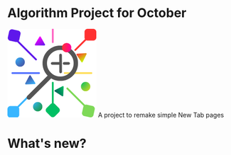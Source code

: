 # Algorithm Project for October
![Logo](img/FavIcon/NewTab%20Icon.png)
 A project to remake simple New Tab pages

# What's new?

